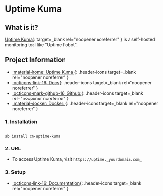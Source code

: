 # Uptime Kuma

## What is it?

[Uptime Kuma](https://github.com/louislam/uptime-kuma){: target=_blank rel="noopener noreferrer" } is a self-hosted monitoring tool like "Uptime Robot".

## Project Information

- [:material-home: Uptime Kuma ](https://github.com/louislam/uptime-kuma){: .header-icons target=_blank rel="noopener noreferrer" }
- [:octicons-link-16: Docs](https://github.com/louislam/uptime-kuma/wiki){: .header-icons target=_blank rel="noopener noreferrer" }
- [:octicons-mark-github-16: Github:](https://github.com/louislam/uptime-kuma){: .header-icons target=_blank rel="noopener noreferrer" }
- [:material-docker: Docker: ](https://hub.docker.com/r/louislam/uptime-kuma){: .header-icons target=_blank rel="noopener noreferrer" }

### 1. Installation

``` shell

sb install cm-uptime-kuma

```

### 2. URL

- To access Uptime Kuma, visit `https://uptime._yourdomain.com_`

### 3. Setup

- [:octicons-link-16: Documentation](https://github.com/louislam/uptime-kuma/wiki){: .header-icons target=_blank rel="noopener noreferrer" }
